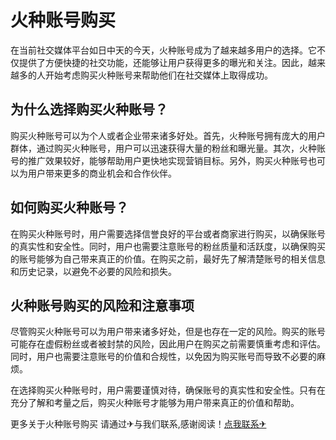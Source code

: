 # 火种账号购买

在当前社交媒体平台如日中天的今天，火种账号成为了越来越多用户的选择。它不仅提供了方便快捷的社交功能，还能够让用户获得更多的曝光和关注。因此，越来越多的人开始考虑购买火种账号来帮助他们在社交媒体上取得成功。

## 为什么选择购买火种账号？

购买火种账号可以为个人或者企业带来诸多好处。首先，火种账号拥有庞大的用户群体，通过购买火种账号，用户可以迅速获得大量的粉丝和曝光量。其次，火种账号的推广效果较好，能够帮助用户更快地实现营销目标。另外，购买火种账号也可以为用户带来更多的商业机会和合作伙伴。

## 如何购买火种账号？

在购买火种账号时，用户需要选择信誉良好的平台或者商家进行购买，以确保账号的真实性和安全性。同时，用户也需要注意账号的粉丝质量和活跃度，以确保购买的账号能够为自己带来真正的价值。在购买之前，最好先了解清楚账号的相关信息和历史记录，以避免不必要的风险和损失。

## 火种账号购买的风险和注意事项

尽管购买火种账号可以为用户带来诸多好处，但是也存在一定的风险。购买的账号可能存在虚假粉丝或者被封禁的风险，因此用户在购买之前需要慎重考虑和评估。同时，用户也需要注意账号的价值和合规性，以免因为购买账号而导致不必要的麻烦。

在选择购买火种账号时，用户需要谨慎对待，确保账号的真实性和安全性。只有在充分了解和考量之后，购买火种账号才能够为用户带来真正的价值和帮助。

更多关于火种账号购买 请通过✈与我们联系,感谢阅读！[点我联系✈](https://img.G208.com)